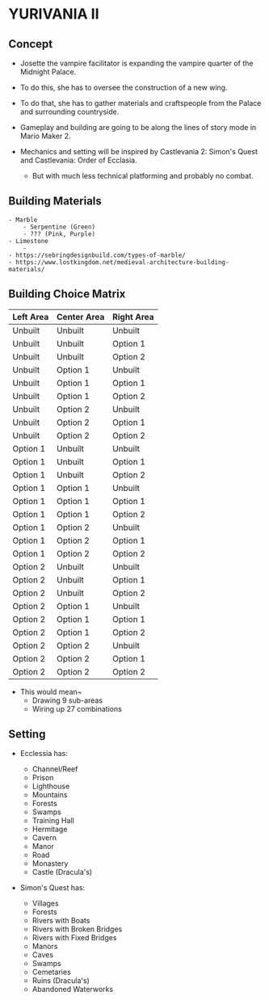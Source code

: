 # YURIVANIA II

## Concept

- Josette the vampire facilitator is expanding the vampire quarter of the Midnight Palace.
- To do this, she has to oversee the construction of a new wing.
- To do that, she has to gather materials and craftspeople from the Palace and surrounding countryside.

- Gameplay and building are going to be along the lines of story mode in Mario Maker 2.
- Mechanics and setting will be inspired by Castlevania 2: Simon's Quest and Castlevania: Order of Ecclasia.
    - But with much less technical platforming and probably no combat.

## Building Materials

    - Marble
        - Serpentine (Green)
        - ??? (Pink, Purple)
    - Limestone
        -
    - https://sebringdesignbuild.com/types-of-marble/
    - https://www.lostkingdom.net/medieval-architecture-building-materials/

## Building Choice Matrix

| Left Area | Center Area | Right Area |
| --- | --- | --- |
| Unbuilt  | Unbuilt  | Unbuilt  |
| Unbuilt  | Unbuilt  | Option 1 |
| Unbuilt  | Unbuilt  | Option 2 |
| Unbuilt  | Option 1 | Unbuilt  |
| Unbuilt  | Option 1 | Option 1 |
| Unbuilt  | Option 1 | Option 2 |
| Unbuilt  | Option 2 | Unbuilt  |
| Unbuilt  | Option 2 | Option 1 |
| Unbuilt  | Option 2 | Option 2 |
| Option 1 | Unbuilt  | Unbuilt  |
| Option 1 | Unbuilt  | Option 1 |
| Option 1 | Unbuilt  | Option 2 |
| Option 1 | Option 1 | Unbuilt  |
| Option 1 | Option 1 | Option 1 |
| Option 1 | Option 1 | Option 2 |
| Option 1 | Option 2 | Unbuilt  |
| Option 1 | Option 2 | Option 1 |
| Option 1 | Option 2 | Option 2 |
| Option 2 | Unbuilt  | Unbuilt  |
| Option 2 | Unbuilt  | Option 1 |
| Option 2 | Unbuilt  | Option 2 |
| Option 2 | Option 1 | Unbuilt  |
| Option 2 | Option 1 | Option 1 |
| Option 2 | Option 1 | Option 2 |
| Option 2 | Option 2 | Unbuilt  |
| Option 2 | Option 2 | Option 1 |
| Option 2 | Option 2 | Option 2 |

- This would mean~
    - Drawing 9 sub-areas
    - Wiring up 27 combinations

## Setting

- Ecclessia has:
    - Channel/Reef
    - Prison
    - Lighthouse
    - Mountains
    - Forests
    - Swamps
    - Training Hall
    - Hermitage
    - Cavern
    - Manor
    - Road
    - Monastery
    - Castle (Dracula's)

- Simon's Quest has:
    - Villages
    - Forests
    - Rivers with Boats
    - Rivers with Broken Bridges 
    - Rivers with Fixed Bridges
    - Manors
    - Caves
    - Swamps
    - Cemetaries
    - Ruins (Dracula's)
    - Abandoned Waterworks
